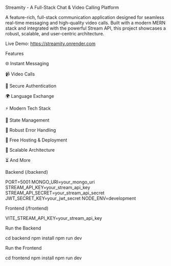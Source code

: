 Streamity - A Full-Stack Chat & Video Calling Platform

A feature-rich, full-stack communication application designed for seamless real-time messaging and high-quality video calls. Built with a modern MERN stack and integrated with the powerful Stream API, this project showcases a robust, scalable, and user-centric architecture.

Live Demo: https://streamity.onrender.com

Features

🌐 Instant Messaging

📹 Video Calls

🔐 Secure Authentication

🌍 Language Exchange

⚡ Modern Tech Stack

🧠 State Management

🚨 Robust Error Handling

🚀 Free Hosting & Deployment

🎯 Scalable Architecture

⏳ And More

Backend (/backend)

PORT=5001
MONGO_URI=your_mongo_uri
STREAM_API_KEY=your_stream_api_key
STREAM_API_SECRET=your_stream_api_secret
JWT_SECRET_KEY=your_jwt_secret
NODE_ENV=development

Frontend (/frontend)

VITE_STREAM_API_KEY=your_stream_api_key

Run the Backend

cd backend
npm install
npm run dev

Run the Frontend

cd frontend
npm install
npm run dev
